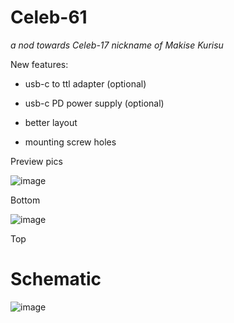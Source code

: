 # Celeb-61 
*a nod towards Celeb-17 nickname of Makise Kurisu*

New features:

* usb-c to ttl adapter (optional)

* usb-c PD power supply (optional)

* better layout

* mounting screw holes


Preview pics 

![image](https://github.com/dzastsed/Celeb-61/assets/63074962/007035d3-43a9-42e4-838b-8ee01c79e414)

Bottom

![image](https://github.com/dzastsed/Celeb-61/assets/63074962/72b688b9-1312-47fe-a6ec-fe53e476df50)

Top

# Schematic

![image](https://github.com/dzastsed/Celeb-61/assets/63074962/12e80402-ba89-450b-9d7a-e82f7b6c2ae9)




